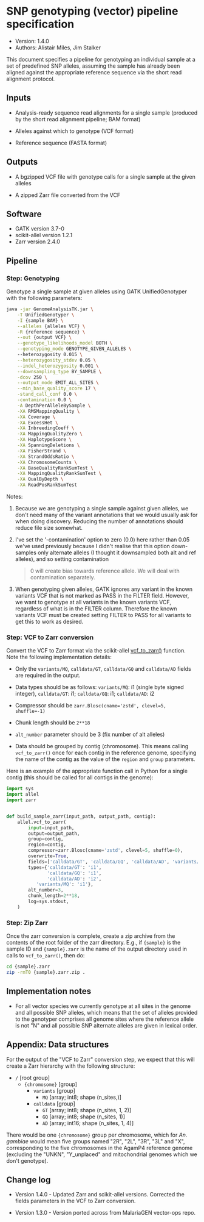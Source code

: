 # SNP genotyping (vector) pipeline specification

* Version: 1.4.0
* Authors: Alistair Miles, Jim Stalker

This document specifies a pipeline for genotyping an individual sample
at a set of predefined SNP alleles, assuming the sample has already
been aligned against the appropriate reference sequence via the short
read alignment protocol.


## Inputs

* Analysis-ready sequence read alignments for a single sample
  (produced by the short read alignment pipeline; BAM format)

* Alleles against which to genotype (VCF format)

* Reference sequence (FASTA format)


## Outputs

* A bgzipped VCF file with genotype calls for a single sample at the
  given alleles

* A zipped Zarr file converted from the VCF


## Software

* GATK version 3.7-0
* scikit-allel version 1.2.1
* Zarr version 2.4.0


## Pipeline


### Step: Genotyping

Genotype a single sample at given alleles using GATK UnifiedGenotyper
with the following parameters:

```bash
java -jar GenomeAnalysisTK.jar \
    -T UnifiedGenotyper \
    -I {sample BAM} \
    --alleles {alleles VCF} \
    -R {reference sequence} \
    --out {output VCF} \
    --genotype_likelihoods_model BOTH \
    --genotyping_mode GENOTYPE_GIVEN_ALLELES \ 
    --heterozygosity 0.015 \
    --heterozygosity_stdev 0.05 \
    --indel_heterozygosity 0.001 \
    --downsampling_type BY_SAMPLE \
    -dcov 250 \
    --output_mode EMIT_ALL_SITES \
    --min_base_quality_score 17 \
    -stand_call_conf 0.0 \
    -contamination 0.0 \
    -A DepthPerAlleleBySample \
    -XA RMSMappingQuality \
    -XA Coverage \
    -XA ExcessHet \
    -XA InbreedingCoeff \
    -XA MappingQualityZero \
    -XA HaplotypeScore \
    -XA SpanningDeletions \
    -XA FisherStrand \
    -XA StrandOddsRatio \
    -XA ChromosomeCounts \
    -XA BaseQualityRankSumTest \
    -XA MappingQualityRankSumTest \
    -XA QualByDepth \
    -XA ReadPosRankSumTest
```

Notes: 
 
1. Because we are genotyping a single sample against given alleles, we
   don't need many of the variant annotations that we would usually
   ask for when doing discovery. Reducing the number of annotations
   should reduce file size somewhat.

2. I've set the '-contamination' option to zero (0.0) here rather than
   0.05 we've used previously because I didn't realise that this
   option down-samples only alternate alleles (I thought it
   downsampled both alt and ref alleles), and so setting contamination
   > 0 will create bias towards reference allele. We will deal with
   contamination separately.

3. When genotyping given alleles, GATK ignores any variant in the
   known variants VCF that is not marked as PASS in the FILTER
   field. However, we want to genotype at all variants in the known
   variants VCF, regardless of what is in the FILTER column. Therefore
   the known variants VCF must be created setting FILTER to PASS for
   all variants to get this to work as desired.


### Step: VCF to Zarr conversion

Convert the VCF to Zarr format via the scikit-allel
[vcf_to_zarr()](https://scikit-allel.readthedocs.io/en/stable/io.html#allel.vcf_to_zarr)
function. Note the following implementation details:

* Only the ``variants/MQ``, ``calldata/GT``, ``calldata/GQ`` and
  ``calldata/AD`` fields are required in the output.

* Data types should be as follows: ``variants/MQ``: i1 (single byte
  signed integer), ``calldata/GT``: i1; ``calldata/GQ``: i1;
  ``calldata/AD``: i2

* Compressor should be ``zarr.Blosc(cname='zstd', clevel=5,
  shuffle=-1)``

* Chunk length should be ``2**18``

* ``alt_number`` parameter should be 3 (fix number of alt alleles)

* Data should be grouped by contig (chromosome). This means calling
  ``vcf_to_zarr()`` once for each contig in the reference genome,
  specifying the name of the contig as the value of the ``region`` and
  ``group`` parameters.

Here is an example of the appropriate function call in Python for a
single contig (this should be called for all contigs in the genome):

```python
import sys
import allel
import zarr


def build_sample_zarr(input_path, output_path, contig):
    allel.vcf_to_zarr(
        input=input_path,
        output=output_path,
        group=contig,
        region=contig,
        compressor=zarr.Blosc(cname='zstd', clevel=5, shuffle=0),
        overwrite=True,
        fields=['calldata/GT', 'calldata/GQ', 'calldata/AD', 'variants/MQ'],
        types={'calldata/GT': 'i1',
               'calldata/GQ': 'i1',
               'calldata/AD': 'i2',
	       'variants/MQ': 'i1'},
        alt_number=3,
        chunk_length=2**18,
        log=sys.stdout,
    )

```


### Step: Zip Zarr

Once the zarr conversion is complete, create a zip archive from the
contents of the root folder of the zarr directory. E.g., if
``{sample}`` is the sample ID and ``{sample}.zarr`` is the name of the
output directory used in calls to ``vcf_to_zarr()``, then do:

```bash
cd {sample}.zarr
zip -rmT0 {sample}.zarr.zip .
```


## Implementation notes

* For all vector species we currently genotype at all sites in the
  genome and all possible SNP alleles, which means that the set of
  alleles provided to the genotyper comprises all genome sites where
  the reference allele is not "N" and all possible SNP alternate
  alleles are given in lexical order.


## Appendix: Data structures

For the output of the "VCF to Zarr" conversion step, we expect that
this will create a Zarr hierarchy with the following structure:

* `/` [root group]
  * `{chromosome}` [group]
    * `variants` [group]
      * `MQ` [array; int8; shape (n_sites,)]
    * `calldata` [group]
      * `GT` [array; int8; shape (n_sites, 1, 2)]
      * `GQ` [array; int8; shape (n_sites, 1)]
      * `AD` [array; int16; shape (n_sites, 1, 4)]

There would be one `{chromosome}` group per chromosome, which for
*An. gambiae* would mean five groups named "2R", "2L", "3R", "3L" and
"X", corresponding to the five chromosomes in the AgamP4 reference
genome (excluding the "UNKN", "Y_unplaced" and mitochondrial genomes
which we don't genotype).


## Change log

* Version 1.4.0 - Updated Zarr and scikit-allel versions. Corrected
  the fields parameters in the VCF to Zarr conversion.

* Version 1.3.0 - Version ported across from MalariaGEN vector-ops
  repo.
